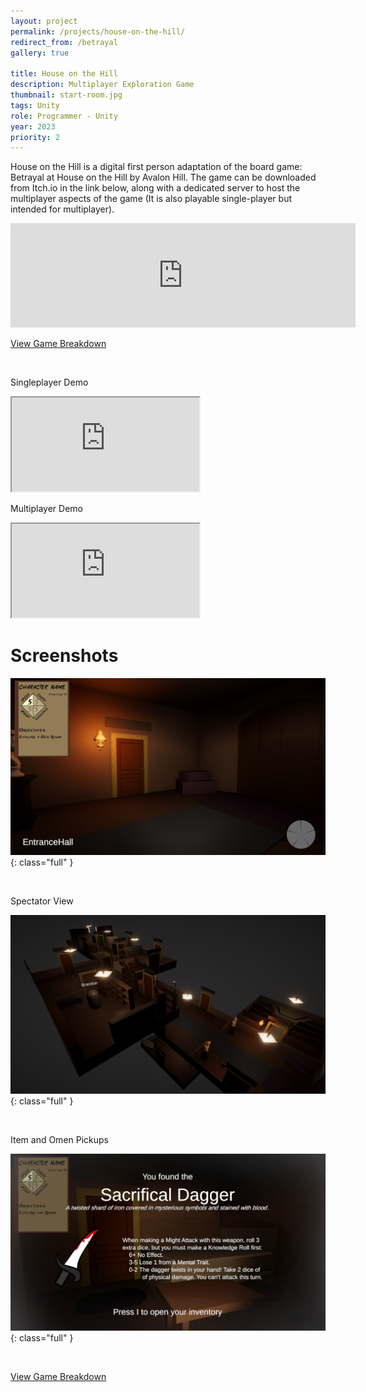 ```yaml
---
layout: project
permalink: /projects/house-on-the-hill/
redirect_from: /betrayal
gallery: true

title: House on the Hill
description: Multiplayer Exploration Game
thumbnail: start-room.jpg
tags: Unity
role: Programmer - Unity
year: 2023
priority: 2
---
```



House on the Hill is a digital first person adaptation of the board game: Betrayal at House on the Hill by Avalon Hill. The game can be downloaded from Itch.io in the link below, along with a dedicated server to host the multiplayer aspects of the game (It is also playable single-player but intended for multiplayer).

<iframe frameborder="0" src="https://itch.io/embed/2061249?dark=true" width="552" height="167">
    <a href="https://brandoncoffey.itch.io/house-on-the-hill">House on the Hill by BrandonCoffey</a>
</iframe>

<br>

[View Game Breakdown]({{page.url}}/breakdown/)

<br>

Singleplayer Demo

<iframe class="full aspect16-9" src="https://www.youtube.com/embed/NyFtgEqdz90?autoplay=1&mute=1&loop=1&list=PLRNKKzTiLuHQtC4vdcU6M_UHRZpkqV2ei&index=1" allowfullscreen></iframe>

<br>

Multiplayer Demo

<iframe class="full aspect16-9" src="https://www.youtube.com/embed/K8LB0NQ87BY?autoplay=1&mute=1&loop=1&list=PLRNKKzTiLuHRovaKzLLbRiDtEsU9AY5KB&index=1" allowfullscreen></iframe>

<br>

# Screenshots

![](start-room.jpg){: class="full" }

<br>

Spectator View

![](spectator-view.jpg){: class="full" }

<br>

Item and Omen Pickups

![](item-pickup.jpg){: class="full" }

<br>

[View Game Breakdown]({{page.url}}/breakdown/)